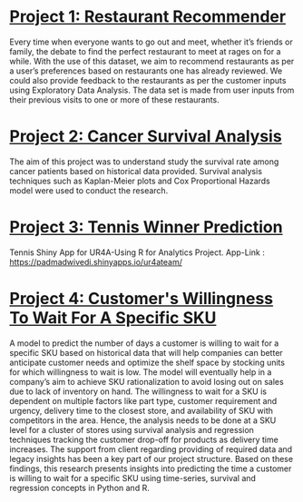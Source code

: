 # [Project 1: Restaurant Recommender](https://github.com/amanbhargava97/Restaurant_Recommend)
Every time when everyone wants to go out and meet, whether it’s friends or family, the debate to find the perfect restaurant to meet at rages on for a while. With the use of this dataset, we aim to recommend restaurants as per a user’s preferences based on restaurants one has already reviewed. We could also provide feedback to the restaurants as per the customer inputs using Exploratory Data Analysis. The data set is made from user inputs from their previous visits to one or more of these restaurants.

# [Project 2: Cancer Survival Analysis](https://github.com/amanbhargava97/CancerSurvivalAnalysis)
The aim of this project was to understand study the survival rate among cancer patients based on historical data provided. Survival analysis techniques such as Kaplan-Meier plots and Cox Proportional Hazards model were used to conduct the research.

# [Project 3: Tennis Winner Prediction](https://github.com/amanbhargava97/Tennis-winner)
Tennis Shiny App for UR4A-Using R for Analytics Project. App-Link : https://padmadwivedi.shinyapps.io/ur4ateam/

# [Project 4: Customer's Willingness To Wait For A Specific SKU](https://github.com/amanbhargava97/Willingness_To_Wait)
A model to predict the number of days a customer is willing to wait for a specific SKU based on historical data that will help companies can better anticipate customer needs and optimize the shelf space by stocking units for which willingness to wait is low. The model will eventually help in a company’s aim to achieve SKU rationalization to avoid losing out on sales due to lack of inventory on hand. The willingness to wait for a SKU is dependent on multiple factors like part type, customer requirement and urgency, delivery time to the closest store, and availability of SKU with competitors in the area. Hence, the analysis needs to be done at a SKU level for a cluster of stores using survival analysis and regression techniques tracking the customer drop-off for products as delivery time increases. The support from client regarding providing of required data and legacy insights has been a key part of our project structure. Based on these findings, this research presents insights into predicting the time a customer is willing to wait for a specific SKU using time-series, survival and regression concepts in Python and R.

